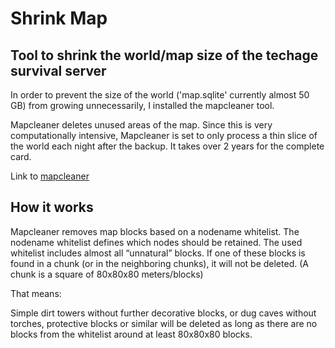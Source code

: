 # Shrink Map

## Tool to shrink the world/map size of the techage survival server

In order to prevent the size of the world ('map.sqlite' currently almost 50 GB) from growing unnecessarily, I installed the mapcleaner tool.

Mapcleaner deletes unused areas of the map. Since this is very computationally intensive, Mapcleaner is set to only process a thin slice of the world each night after the backup. It takes over 2 years for the complete card.

Link to [mapcleaner](https://github.com/minetest-go/mapcleaner)

## How it works

Mapcleaner removes map blocks based on a nodename whitelist. The nodename whitelist defines which nodes should be retained.
The used whitelist includes almost all “unnatural” blocks.
If one of these blocks is found in a chunk (or in the neighboring chunks), it will not be deleted. (A chunk is a square of 80x80x80 meters/blocks)

That means:

Simple dirt towers without further decorative blocks, or dug caves without torches, protective blocks or similar will be deleted
as long as there are no blocks from the whitelist around at least 80x80x80 blocks.

